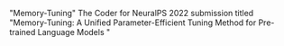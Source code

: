 "Memory-Tuning"
The Coder for NeuralPS 2022 submission titled "Memory-Tuning: A Unified Parameter-Efficient Tuning Method for Pre-trained Language Models "
